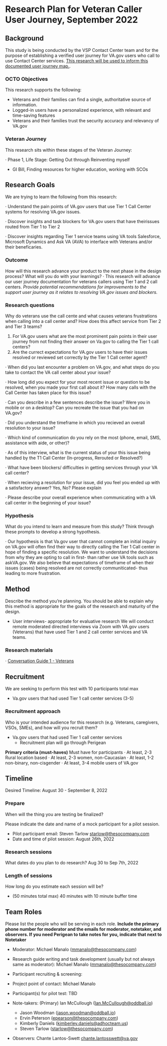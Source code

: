 # Research Plan for Veteran Caller User Journey, September 2022


## Background
This study is being conducted by the VSP Contact Center team and for the purpose of establishing a verified user journey for VA.gov users who call to use Contact Center services. [This research will be used to inform this documented user journey map.](https://github.com/department-of-veterans-affairs/va.gov-team/issues/40967).

### OCTO Objectives 

This research supports the following:

- Veterans and their families can find a single, authoritative source of information.
- Logged-in users have a personalized experience, with relevant and time-saving features
- Veterans and their families trust the security accuracy and relevancy of VA.gov



### Veteran Journey
This research sits within these stages of the Veteran Journey:

  ·  Phase 1, Life Stage: Getting Out through Reinventing myself
  - GI Bill, Finding resources for higher education, working with SCOs 




## Research Goals	
We are trying to learn the following from this research:
 
· Understand the pain points of VA.gov users that use Tier 1 Call Center systems for resolving VA.gov issues. 

· Discover insights and task blockers for VA.gov users that have theirissues routed from Tier 1 to Tier 2 

· Discover insights regarding Tier 1 service teams using VA tools Salesforce, Microsoft Dynamics and Ask VA (AVA) to interface with Veterans and/or their beneficaries. 



### Outcome
How will this research advance your product to the next phase in the design process? What will you do with your learnings?
  · This research will advance our user journey documentation for veterans callers using Tier 1 and 2 call centers. *Provide potential recommendations for improvements to the support user journey as it relates to resolving VA.gov issues and blockers.*

### Research questions 

Why do veterans use the call cente and what causes veterans frustrations when calling into a call center and? How does this affect service from Tier 2 and Tier 3 teams? 

1. For VA.gov users what are the most prominent pain points in their user journey from not finding their answer on Va.gov to calling the Tier 1 call centers? 
2. Are the currect expectations for VA.gov users to have their issues resolved or reviewed set correctly by the Tier 1 Call center agent? 

· When did you last encounter a problem on VA.gov, and what steps do you take to contact the VA call center about your issue?

· How long did you expect for your most recent issue or question to be resolved, when you made your first call about it? How many calls with the Call Center has taken place for this issue?

· Can you describe in a few sentences describe the issue? Were you in mobile or on a desktop? Can you recreate the issue that you had on VA.gov?

· Did you understand the timeframe in which you recieved an overall resolution to your issue?

· Which kind of communication do you rely on the most (phone, email, SMS, assistance with aide, or other)?

· As of this interview, what is the current status of your this issue being handled by the T1 Call Center (In-progress, Rerouted or Resolved?)

· What have been blockers/ difficulties in getting services through your VA call center?

· When recieving a resolution for your issue, did you feel you ended up with a satisfactory answer? Yes, No? Please explain

· Please describe your overall experience when communicating with a VA call center in the beginning of your issue?

### Hypothesis
What do you intend to learn and measure from this study? Think through these prompts to develop a strong hypothesis.

· Our hypothesis is that Va.gov user that cannot complete an initial inquiry on VA.gov will often find their way to directly calling the Tier 1 Call center in hope of finding a specific resolution. We want to understand the decisions from why they are opting to call in first- than rather use VA tools such as askVA.gov. We also believe that expectations of timeframe of when their issues (cases) being resolved are not correctly communiticated- thus leading to more frustration. 


## Method	
Describe the method you’re planning. You should be able to explain why this method is appropriate for the goals of the research and maturity of the design. 

- User interviews- appropriate for evaluative research
We will conduct remote moderated directed interviews via Zoom with VA.gov users (Veterans) that have used Tier 1 and 2 call center services and VA teams. 

### Research materials 
  · [Conversation Guide 1 - Veterans](https://github.com/department-of-veterans-affairs/va.gov-team/blob/master/teams/vsp/teams/contact-center/research/Q2-2022/VA_Caller/convoguide-tier1.md)


## Recruitment	

We are seeking to perform this test with 10 participants total max

- Va.gov users that had used Tier 1 call center services (3-5)


### Recruitment approach
Who is your intended audience for this research (e.g. Veterans, caregivers, VSOs, SMEs), and how will you recruit them? 

 - Va.gov users that had used Tier 1 call center services 
   - Recruitment plan will go through Perigean


**Primary criteria (must-haves)**
Must have for participants
  ·  At least, 2-3 Rural location based 
  ·  At least, 2-3 women, non-Caucasian 
  ·  At least, 1-2 non-binary, non-cisgender
  ·  At least, 3-4 mobile users of VA.gov 

   

## Timeline
Desired Timeline: August 30 - September 8, 2022 

### Prepare
When will the thing you are testing be finalized? 

Please indicate the date and name of a mock participant for a pilot session. 
* Pilot participant email: Steven Tarlow starlow@thesocompany.com
* Date and time of pilot session: August 26th, 2022

### Research sessions
What dates do you plan to do research? 
Aug 30 to Sep 7th, 2022

### Length of sessions
How long do you estimate each session will be? 
 - (50 minutes total max) 40 minutes with 10 minute buffer time 

	
## Team Roles	
Please list the people who will be serving in each role. **Include the primary phone number for moderator and the emails for moderator, notetaker, and observers. If you need Perigean to take notes for you, indicate that next to Notetaker** 	
- Moderator:	Michael Manalo (mmanalo@thesocompany.com) 
- Research guide writing and task development (usually but not always same as moderator): Michael Manalo (mmanalo@thesocompany.com) 	
- Participant recruiting & screening:	
- Project point of contact:  Michael Manalo	
- Participant(s) for pilot test: TBD 	
- Note-takers: (Primary) Ian McCullough (Ian.McCullough@oddball.io)
	- Jason Woodman (jason.woodman@oddball.io)
	- Ervin Peterson (epearson@thesocompany.com)
	- Kimberly Daniels (kimberley.daniels@adhocteam.us)
	- Steven Tarlow (starlow@thesocompany.com)

- Observers: Chante Lantos-Swett chante.lantosswett@va.gov


